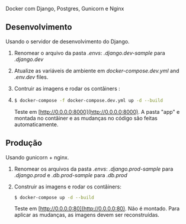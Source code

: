  Docker com Django, Postgres, Gunicorn e Nginx


## Desenvolvimento

Usando o servidor de desenvolvimento do Django.

1. Renomear o arquivo da pasta *.envs*: *.django.dev-sample* para *.django.dev*
1. Atualize as variáveis de ambiente em *docker-compose.dev.yml* and *.env.dev* files.
1. Contruir as imagens e rodar os contâiners :
2. 
    ```sh
    $ docker-compose -f docker-compose.dev.yml up -d --build
    ```

    Teste em [http://0.0.0.0:8000](http://0.0.0.0:8000). A pasta "app" e montada no contâiner e as mudanças no código são feitas automaticamente.

## Produção

Usando gunicorn + nginx.

1. Renomear os arquivos da pasta *.envs*: *.django.prod-sample* para *.django.prod* e *.db.prod-sample* para *.db.prod*
1. Construir as imagens e rodar os contâiners:

    ```sh
    $ docker-compose up -d --build
    ```

    Teste em [http://0.0.0.0:80](http://0.0.0.0:80). Não é montado. Para aplicar as mudanças, as imagens devem ser reconstruídas.